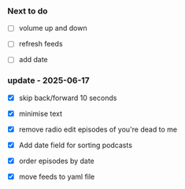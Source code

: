 ### Next to do
- [ ] volume up and down
- [ ] refresh feeds
- [ ] add date


### update - 2025-06-17
- [x] skip back/forward 10 seconds
- [x] minimise text
- [x] remove radio edit episodes of you're dead to me 
- [x] Add date field for sorting podcasts
- [x] order episodes by date
- [x] move feeds to yaml file


